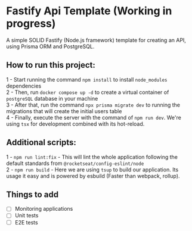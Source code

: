 # Fastify Api Template (Working in progress)

A simple SOLID Fastify (Node.js framework) template for creating an API, using Prisma ORM and PostgreSQL.

## How to run this project:

1 - Start running the command `npm install` to install `node_modules` dependencies <br />
2 - Then, run `docker compose up -d` to create a virtual container of `postgreSQL` database in your machine <br />
3 - After that, run the command `npx prisma migrate dev` to running the migrations that will create the initial users table <br /> 
4 - Finally, execute the server with the command of `npm run dev`. We're using `tsx` for development combined with its hot-reload. <br />

## Additional scripts:

1 - `npm run lint:fix` - This will lint the whole application following the default standards from `@rocketseat/config-eslint/node` <br />
2 - `npm run build` - Here we are using `tsup` to build our application. Its usage it easy and is powered by esbuild (Faster than webpack, rollup). <br />

## Things to add

- [ ] Monitoring applications
- [ ] Unit tests
- [ ] E2E tests
